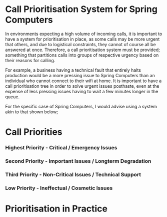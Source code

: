 # Call Prioritisation System for Spring Computers
In environments expecting a high volume of incoming calls, it is important to have a system for prioritisation in place, as some calls may be more urgent that others, and due to logistical constraints, they cannot of course all be answered at once. Therefore, a call prioritisation system must be provided; something that partitions calls into groups of respective urgency based on their reasons for calling.

For example, a business having a technical fault that entirely halts production would be a more pressing issue to Spring Computers than an individual who cannot connect to their wifi at home. It is important to have a call prioritisation tree in order to solve urgent issues posthaste, even at the expense of less pressing issues having to wait a few minutes longer in the queue.

For the specific case of Spring Computers, I would advise using a system akin to that shown below;

# Call Priorities

### Highest Priority - Critical / Emergency Issues


### Second Priority - Important Issues / Longterm Degradation


### Third Priority - Non-Critical Issues / Technical Support


### Low Priority - Ineffectual / Cosmetic Issues



# Prioritisation in Practice

